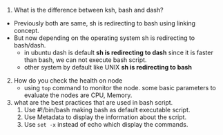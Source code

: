 1. What is the difference between ksh, bash and dash?
- Previously both are same,  sh is redirecting to bash using linking concept.
- But now depending on the operating system sh is redirecting to bash/dash.
    - in ubuntu dash is default **sh is redirecting to dash** since it is faster than bash, we can not execute bash script.
    - other system by default like UNIX **sh is redirecting to bash**
2. How do you check the health on node
    - using `top` command to monitor the node. some basic parameters to evaluate the nodes are CPU, Memory.
3. what are the best practices that are used in bash script.
    1. Use #!/bin/bash making bash as default executable script.
    2. Use Metadata to display the information about the script.
    3. Use `set -x` instead of echo which display the commands.
